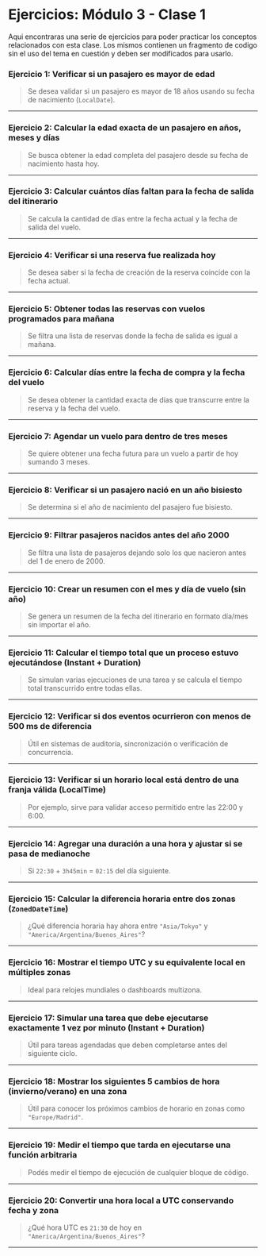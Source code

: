 # Ejercicios: Módulo 3 - Clase 1

Aqui encontraras una serie de ejercicios para poder practicar los conceptos relacionados con esta clase. Los mismos contienen un fragmento de codigo sin el uso del tema en cuestión y deben ser modificados para usarlo.

### **Ejercicio 1: Verificar si un pasajero es mayor de edad**

> Se desea validar si un pasajero es mayor de 18 años usando su fecha de nacimiento (`LocalDate`).

---

###  **Ejercicio 2: Calcular la edad exacta de un pasajero en años, meses y días**

> Se busca obtener la edad completa del pasajero desde su fecha de nacimiento hasta hoy.

---

### **Ejercicio 3: Calcular cuántos días faltan para la fecha de salida del itinerario**

> Se calcula la cantidad de días entre la fecha actual y la fecha de salida del vuelo.

---

###  **Ejercicio 4: Verificar si una reserva fue realizada hoy**

> Se desea saber si la fecha de creación de la reserva coincide con la fecha actual.

---

### **Ejercicio 5: Obtener todas las reservas con vuelos programados para mañana**

> Se filtra una lista de reservas donde la fecha de salida es igual a mañana.

---

###  **Ejercicio 6: Calcular días entre la fecha de compra y la fecha del vuelo**

> Se desea obtener la cantidad exacta de días que transcurre entre la reserva y la fecha del vuelo.

---

###  **Ejercicio 7: Agendar un vuelo para dentro de tres meses**

> Se quiere obtener una fecha futura para un vuelo a partir de hoy sumando 3 meses.

---

###  **Ejercicio 8: Verificar si un pasajero nació en un año bisiesto**

> Se determina si el año de nacimiento del pasajero fue bisiesto.


---

###  **Ejercicio 9: Filtrar pasajeros nacidos antes del año 2000**

> Se filtra una lista de pasajeros dejando solo los que nacieron antes del 1 de enero de 2000.

---

### **Ejercicio 10: Crear un resumen con el mes y día de vuelo (sin año)**

> Se genera un resumen de la fecha del itinerario en formato día/mes sin importar el año.

---


### **Ejercicio 11: Calcular el tiempo total que un proceso estuvo ejecutándose (Instant + Duration)**

> Se simulan varias ejecuciones de una tarea y se calcula el tiempo total transcurrido entre todas ellas.

---

### **Ejercicio 12: Verificar si dos eventos ocurrieron con menos de 500 ms de diferencia**

> Útil en sistemas de auditoría, sincronización o verificación de concurrencia.

---

###  **Ejercicio 13: Verificar si un horario local está dentro de una franja válida (LocalTime)**

> Por ejemplo, sirve para validar acceso permitido entre las 22:00 y 6:00.

---

###  **Ejercicio 14: Agregar una duración a una hora y ajustar si se pasa de medianoche**

> Si `22:30` + `3h45min` = `02:15` del día siguiente.

---

###  **Ejercicio 15: Calcular la diferencia horaria entre dos zonas (`ZonedDateTime`)**

> ¿Qué diferencia horaria hay ahora entre `"Asia/Tokyo"` y `"America/Argentina/Buenos_Aires"`?

---

###  **Ejercicio 16: Mostrar el tiempo UTC y su equivalente local en múltiples zonas**

> Ideal para relojes mundiales o dashboards multizona.

---

###  **Ejercicio 17: Simular una tarea que debe ejecutarse exactamente 1 vez por minuto (Instant + Duration)**

> Útil para tareas agendadas que deben completarse antes del siguiente ciclo.

---

###  **Ejercicio 18: Mostrar los siguientes 5 cambios de hora (invierno/verano) en una zona**


> Útil para conocer los próximos cambios de horario en zonas como `"Europe/Madrid"`.

---

###  **Ejercicio 19: Medir el tiempo que tarda en ejecutarse una función arbitraria**

> Podés medir el tiempo de ejecución de cualquier bloque de código.

---

### **Ejercicio 20: Convertir una hora local a UTC conservando fecha y zona**

> ¿Qué hora UTC es `21:30` de hoy en `"America/Argentina/Buenos_Aires"`?

---
